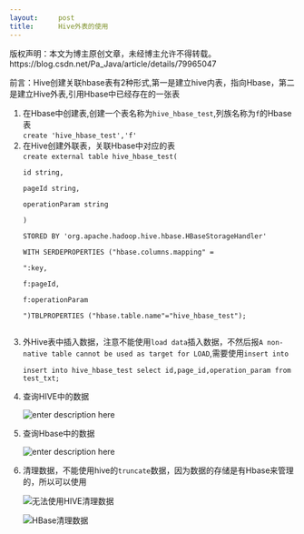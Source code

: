 ```yaml
---
layout:     post
title:      Hive外表的使用
---
```

<div id="article_content" class="article_content clearfix csdn-tracking-statistics" data-pid="blog" data-mod="popu_307" data-dsm="post">
								<div class="article-copyright">
					版权声明：本文为博主原创文章，未经博主允许不得转载。					https://blog.csdn.net/Pa_Java/article/details/79965047				</div>
								            <div id="content_views" class="markdown_views prism-atom-one-dark">
							<!-- flowchart 箭头图标 勿删 -->
							<svg xmlns="http://www.w3.org/2000/svg" style="display: none;"><path stroke-linecap="round" d="M5,0 0,2.5 5,5z" id="raphael-marker-block" style="-webkit-tap-highlight-color: rgba(0, 0, 0, 0);"></path></svg>
							<p>前言：Hive创建关联hbase表有2种形式,第一是建立hive内表，指向Hbase，第二是建立Hive外表,引用Hbase中已经存在的一张表</p>

<ol>
<li>在Hbase中创建表,创建一个表名称为<code>hive_hbase_test</code>,列族名称为<code>f</code>的Hbase表 <br>
<code>create 'hive_hbase_test','f'</code></li>
<li>在Hive创建外联表，关联Hbase中对应的表 <br>
<code>create external table hive_hbase_test( <br>
id string, <br>
pageId string, <br>
operationParam string <br>
) <br>
STORED BY 'org.apache.hadoop.hive.hbase.HBaseStorageHandler'  <br>
WITH SERDEPROPERTIES ("hbase.columns.mapping" =  <br>
":key, <br>
f:pageId, <br>
f:operationParam <br>
")TBLPROPERTIES ("hbase.table.name"="hive_hbase_test");  <br>
</code></li>
<li><p>外Hive表中插入数据，注意不能使用<code>load data</code>插入数据，不然后报<code>A non-native table cannot be used as target for LOAD</code>,需要使用<code>insert into</code></p>

<p><code>insert into hive_hbase_test select id,page_id,operation_param from test_txt;</code></p></li>
<li><p>查询HIVE中的数据</p>

<p><img src="http://ov138d8j2.bkt.clouddn.com/2018/4/16/hive.png" alt="enter description here" title="hive数据"></p></li>
<li><p>查询Hbase中的数据</p>

<p><img src="http://ov138d8j2.bkt.clouddn.com/2018/4/16/hbase.png" alt="enter description here" title="hbase数据"></p></li>
<li><p>清理数据，不能使用hive的<code>truncate</code>数据，因为数据的存储是有Hbase来管理的，所以可以使用</p>

<p><img src="http://ov138d8j2.bkt.clouddn.com/2018/4/16/2018-04-16-1919.png" alt="无法使用HIVE清理数据" title="无法使用HIVE清理数据"></p>

<p><img src="http://ov138d8j2.bkt.clouddn.com/2018/4/16/2018-04-16_191953.png" alt="HBase清理数据" title="HBase清理数据"></p></li>
</ol>            </div>
						<link href="https://csdnimg.cn/release/phoenix/mdeditor/markdown_views-9e5741c4b9.css" rel="stylesheet">
                </div>
